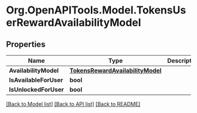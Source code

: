 # Org.OpenAPITools.Model.TokensUserRewardAvailabilityModel

## Properties

Name | Type | Description | Notes
------------ | ------------- | ------------- | -------------
**AvailabilityModel** | [**TokensRewardAvailabilityModel**](TokensRewardAvailabilityModel.md) |  | [optional] 
**IsAvailableForUser** | **bool** |  | [optional] 
**IsUnlockedForUser** | **bool** |  | [optional] 

[[Back to Model list]](../README.md#documentation-for-models) [[Back to API list]](../README.md#documentation-for-api-endpoints) [[Back to README]](../README.md)

